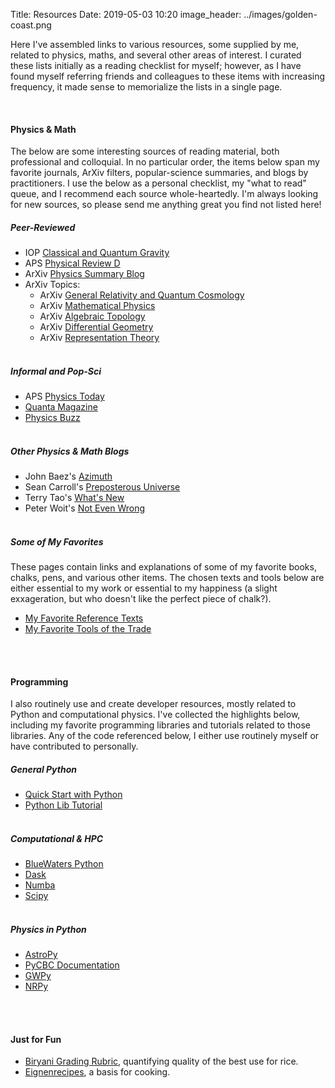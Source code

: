 Title: Resources
Date: 2019-05-03 10:20
image_header: ../images/golden-coast.png


Here I've assembled links to various resources, some supplied by me, related to physics, maths, 
and several other areas of interest. I curated these lists initially as a reading checklist for myself; however, as I 
have found myself referring friends and colleagues to these items with increasing frequency, it made sense to 
memorialize the lists in a single page. 

<br>
<span class="line"></span>

#### Physics & Math
The below are some interesting sources of reading material, both professional and colloquial. In no particular order, 
the items below span my favorite journals, ArXiv filters, popular-science summaries, and blogs by practitioners. I
use the below as a personal checklist, my "what to read" queue, and I recommend each source whole-heartedly. I'm always
looking for new sources, so please send me anything great you find not listed here! 
<br>

##### Peer-Reviewed 
- IOP [Classical and Quantum Gravity](https://iopscience.iop.org/journal/0264-9381)
- APS [Physical Review D](https://journals.aps.org/prd/)
- ArXiv [Physics Summary Blog](https://arxivblog.com/)
- ArXiv Topics:
    - ArXiv [General Relativity and Quantum Cosmology](https://arxiv.org/list/gr-qc/recent)
    - ArXiv [Mathematical Physics](https://arxiv.org/list/math.MP/recent)
    - ArXiv [Algebraic Topology](https://arxiv.org/list/math.AT/recent)
    - ArXiv [Differential Geometry](https://arxiv.org/list/math.DG/recent)
    - ArXiv [Representation Theory](https://arxiv.org/list/math.RT/recent)
<br><br>

##### Informal and Pop-Sci
- APS [Physics Today](https://physicstoday.scitation.org/journal/pto)
- [Quanta Magazine](https://www.quantamagazine.org/)
- [Physics Buzz](http://physicsbuzz.physicscentral.com/)
<br><br>

##### Other Physics & Math Blogs
- John Baez's [Azimuth](https://johncarlosbaez.wordpress.com/)
- Sean Carroll's [Preposterous Universe](https://www.preposterousuniverse.com/blog/)
- Terry Tao's [What's New](https://terrytao.wordpress.com/)
- Peter Woit's [Not Even Wrong](https://www.math.columbia.edu/~woit/wordpress/)
<br><br>


##### Some of My Favorites
These pages contain links and explanations of some of my favorite books, chalks, pens, and various other items. The 
chosen texts and tools below are either essential to my work or essential to my happiness (a slight exxageration, but 
who doesn't like the perfect piece of chalk?).

- [My Favorite Reference Texts](/pages/texts)
- [My Favorite Tools of the Trade](/pages/tools)
<br><br>

<br>
<span class="line"></span>

#### Programming
I also routinely use and create developer resources, mostly related to Python and computational physics. I've collected 
the highlights below, including my favorite programming libraries and tutorials related to those libraries. Any of the 
code referenced below, I either use routinely myself or have contributed to personally. 


##### General Python
- [Quick Start with Python](/blog/quick-python-setup)
- [Python Lib Tutorial](https://docs.python.org/3/tutorial/)
<br><br>

##### Computational & HPC
- [BlueWaters Python](https://bluewaters.ncsa.illinois.edu/python)
- [Dask](https://dask.org/)
- [Numba](http://numba.pydata.org/)
- [Scipy](https://www.scipy.org/)
<br><br>

##### Physics in Python
- [AstroPy](https://www.astropy.org/)
- [PyCBC Documentation](https://pycbc.org/)
- [GWPy](https://gwpy.github.io/)
- [NRPy](http://astro.phys.wvu.edu/bhathome/nrpy.html)
<br><br>

<br>
<span class="line"></span>

#### Just for Fun 
- [Biryani Grading Rubric](), quantifying quality of the best use for rice.
- [Eignenrecipes](), a basis for cooking. 

<br>


<br>
